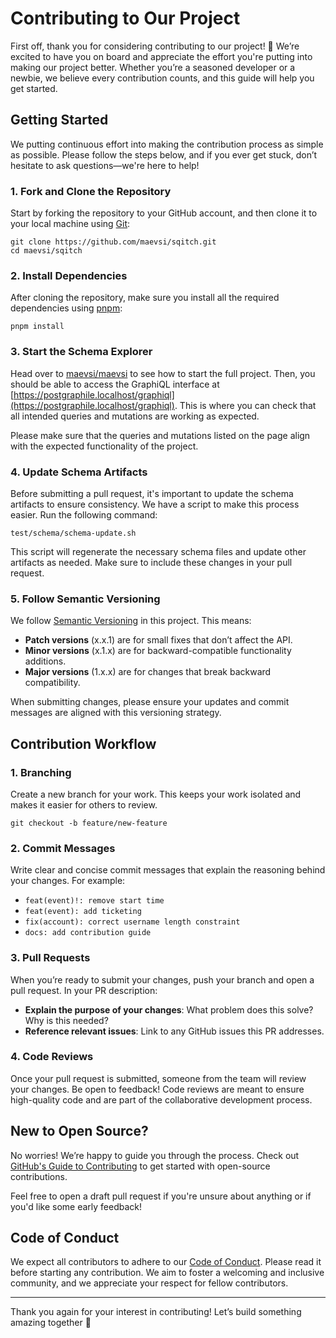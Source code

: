 # Contributing to Our Project

First off, thank you for considering contributing to our project! 🎉 We’re excited to have you on board and appreciate the effort you're putting into making our project better. Whether you’re a seasoned developer or a newbie, we believe every contribution counts, and this guide will help you get started.

## Getting Started

We putting continuous effort into making the contribution process as simple as possible. Please follow the steps below, and if you ever get stuck, don’t hesitate to ask questions—we're here to help!

### 1. Fork and Clone the Repository

Start by forking the repository to your GitHub account, and then clone it to your local machine using [Git](https://git-scm.com/):

```
git clone https://github.com/maevsi/sqitch.git
cd maevsi/sqitch
```

### 2. Install Dependencies

After cloning the repository, make sure you install all the required dependencies using [pnpm](https://pnpm.io/):

```
pnpm install
```

### 3. Start the Schema Explorer

<!-- TODO: add a way to check the schema explorer without having to start the full maevsi_stack -->

Head over to [maevsi/maevsi](https://github.com/maevsi/maevsi) to see how to start the full project. Then, you should be able to access the GraphiQL interface at [https://postgraphile.localhost/graphiql](https://postgraphile.localhost/graphiql). This is where you can check that all intended queries and mutations are working as expected.

Please make sure that the queries and mutations listed on the page align with the expected functionality of the project.

### 4. Update Schema Artifacts

Before submitting a pull request, it's important to update the schema artifacts to ensure consistency. We have a script to make this process easier. Run the following command:

```
test/schema/schema-update.sh
```

This script will regenerate the necessary schema files and update other artifacts as needed. Make sure to include these changes in your pull request.

### 5. Follow Semantic Versioning

We follow [Semantic Versioning](https://semver.org/) in this project. This means:

- **Patch versions** (x.x.1) are for small fixes that don’t affect the API.
- **Minor versions** (x.1.x) are for backward-compatible functionality additions.
- **Major versions** (1.x.x) are for changes that break backward compatibility.

When submitting changes, please ensure your updates and commit messages are aligned with this versioning strategy.

## Contribution Workflow

### 1. Branching

Create a new branch for your work. This keeps your work isolated and makes it easier for others to review.

```
git checkout -b feature/new-feature
```

### 2. Commit Messages

Write clear and concise commit messages that explain the reasoning behind your changes. For example:

- `feat(event)!: remove start time`
- `feat(event): add ticketing`
- `fix(account): correct username length constraint`
- `docs: add contribution guide`


### 3. Pull Requests

When you’re ready to submit your changes, push your branch and open a pull request. In your PR description:

- **Explain the purpose of your changes**: What problem does this solve? Why is this needed?
- **Reference relevant issues**: Link to any GitHub issues this PR addresses.

### 4. Code Reviews

Once your pull request is submitted, someone from the team will review your changes. Be open to feedback! Code reviews are meant to ensure high-quality code and are part of the collaborative development process.

## New to Open Source?

No worries! We’re happy to guide you through the process. Check out [GitHub's Guide to Contributing](https://docs.github.com/en/get-started/quickstart/contributing-to-projects) to get started with open-source contributions.

Feel free to open a draft pull request if you're unsure about anything or if you'd like some early feedback!

## Code of Conduct

We expect all contributors to adhere to our [Code of Conduct](CODE_OF_CONDUCT.md). Please read it before starting any contribution. We aim to foster a welcoming and inclusive community, and we appreciate your respect for fellow contributors.

---

Thank you again for your interest in contributing! Let’s build something amazing together 🚀
